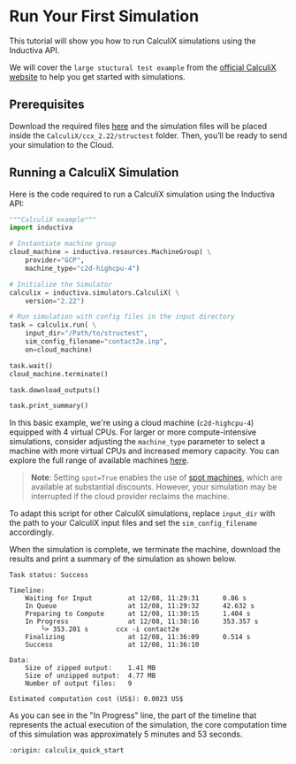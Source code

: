 # Run Your First Simulation
This tutorial will show you how to run CalculiX simulations using the Inductiva API. 

We will cover the `large stuctural test example` from the [official CalculiX website](https://www.dhondt.de/) to help you get started with simulations.

## Prerequisites
Download the required files [here](https://www.dhondt.de/ccx_2.22.structest.tar.bz2) and the simulation files will be placed inside the `CalculiX/ccx_2.22/structest` folder. Then, you’ll be ready to send your simulation to the Cloud.

## Running a CalculiX Simulation
Here is the code required to run a CalculiX simulation using the Inductiva API:

```python
"""CalculiX example"""
import inductiva

# Instantiate machine group
cloud_machine = inductiva.resources.MachineGroup( \
    provider="GCP",
    machine_type="c2d-highcpu-4")

# Initialize the Simulator
calculix = inductiva.simulators.CalculiX( \
    version="2.22")

# Run simulation with config files in the input directory
task = calculix.run( \
    input_dir="/Path/to/structest",
    sim_config_filename="contact2e.inp",
    on=cloud_machine)

task.wait()
cloud_machine.terminate()

task.download_outputs()

task.print_summary()

```

In this basic example, we're using a cloud machine (`c2d-highcpu-4`) equipped with 4 virtual CPUs. 
For larger or more compute-intensive simulations, consider adjusting the `machine_type` parameter to select 
a machine with more virtual CPUs and increased memory capacity. You can explore the full range of available machines [here](https://console.inductiva.ai/machine-groups/instance-types).

> **Note**: Setting `spot=True` enables the use of [spot machines](../how-it-works/machines/spot-machines.md), which are available at substantial discounts. 
> However, your simulation may be interrupted if the cloud provider reclaims the machine.

To adapt this script for other CalculiX simulations, replace `input_dir` with the
path to your CalculiX input files and set the `sim_config_filename` accordingly.

When the simulation is complete, we terminate the machine, download the results and print a summary of the simulation as shown below.

```
Task status: Success

Timeline:
	Waiting for Input         at 12/08, 11:29:31      0.86 s
	In Queue                  at 12/08, 11:29:32      42.632 s
	Preparing to Compute      at 12/08, 11:30:15      1.404 s
	In Progress               at 12/08, 11:30:16      353.357 s
		└> 353.201 s       ccx -i contact2e
	Finalizing                at 12/08, 11:36:09      0.514 s
	Success                   at 12/08, 11:36:10      

Data:
	Size of zipped output:    1.41 MB
	Size of unzipped output:  4.77 MB
	Number of output files:   9

Estimated computation cost (US$): 0.0023 US$
```

As you can see in the "In Progress" line, the part of the timeline that represents the actual execution of the simulation, 
the core computation time of this simulation was approximately 5 minutes and 53 seconds.

```{banner_small}
:origin: calculix_quick_start
```